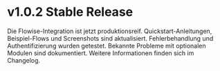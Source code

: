 # v1.0.2 Stable Release

Die Flowise-Integration ist jetzt produktionsreif. Quickstart-Anleitungen, Beispiel-Flows und Screenshots sind aktualisiert. Fehlerbehandlung und Authentifizierung wurden getestet. Bekannte Probleme mit optionalen Modulen sind dokumentiert. Weitere Informationen finden sich im Changelog.
